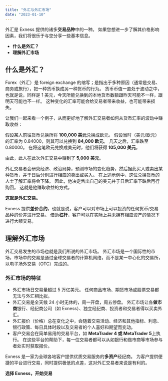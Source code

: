 ```yaml
---
title: "外汇与外汇市场"
date: "2023-01-10"
---
```


外汇是 Exness 提供的诸多**交易品种**中的一种。 如果您想进一步了解其价格影响因素，我们将很乐于与您分享一些基本信息。

- **什么是外汇？**
- **理解外汇市场**

## 什么是外汇？

Forex（外汇）是 foreign exchange 的缩写；是指出于多种原因（通常是交易、商务或旅行），把一种货币换成另一种货币的行为。 货币币值一直处于波动之中，也就是说，同样是 1 美元，今天所能兑换到的本地货币数额跟昨天可能不一样，跟明天可能也不一样。 这种变化的汇率可能会给交易者带来收益，也可能带来损失。

让我们一起来看一个例子，从而更好地了解外汇交易者如何从货币汇率的波动中赚取收益：

假设某人前往货币兑换所将 **100,000 美元**兑换成欧元。 假设当时（美元/欧元）的汇率为 0.84000，则其可以兑换到 **84,000 欧元**。 几天之后，汇率跌至 0.80000。 在将这笔欧元兑换成美元时，他们将获得 **105,000 美元**。

由此，此人在此次外汇交易中赚到了 **5,000 美元**。

外汇交易者会研究经济、政治局势，预测市场的变化趋势，然后据此买入或卖出某种货币，并于日后分别进行相应的卖出或买入。 在上述示例中，这位兑换货币的人士了解汇率将会下降。 因此，他决定售出自己的美元并于日后汇率下跌后再行购回。 这就是他赚取收益的方式。

**这就是外汇交易。**

Exness 提供**差价合约**，也就是说，客户可以对市场上可以投资的任何货币/交易品种的价差进行交易。 借助**杠杆**，客户可以在实际上并未拥有相应资产的情况下进行大额交易。

## 理解外汇市场

外汇交易发生的市场也就是我们所说的外汇市场。 外汇市场是一个国际性的市场，市场中的交易是通过全球交易者的计算机网络，而不是某一中心化的交易所，以电子场外交易（OTC）完成的。

### 外汇市场的特征

- 外汇市场日交易量超过 5 万亿美元。 任何商品市场、期货市场或股票交易都无法与外汇相比拟。
- 外汇交易是全天候 24 小时无休的，周一开盘，周五停盘。 外汇市场让各**做市商**银行、经纪商公司（如 Exness）、独立经纪商、投资者和交易者得以买卖外汇。
- 外汇报价（价格）总在变化之中，会随着交易活动、经济和其他指标、利息、银行政策、每日具体时段以及交易者的个人喜好和期望而变动。
- 客户交易会在简单易用的交易平台，如 **MetaTrader 4 或 MetaTrader 5**上执行。 在这些平台的帮助下，每一位交易者都可以从如银行和做市商等市场参与者处实时获取报价。

Exness 是一家为全球各地客户提供优质交易服务的**多资产**经纪商。 为客户提供便捷的平台进行交易，同时提供极低的点差，这对外汇交易者来说是有利的。

**选择 Exness，开始交易**
